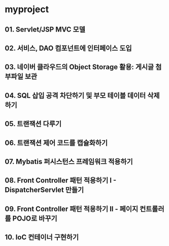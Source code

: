 # myproject

## 01. Servlet/JSP MVC 모델
## 02. 서비스, DAO 컴포넌트에 인터페이스 도입
## 03. 네이버 클라우드의 Object Storage 활용: 게시글 첨부파일 보관
## 04. SQL 삽입 공격 차단하기 및 부모 테이블 데이터 삭제하기
## 05. 트랜잭션 다루기
## 06. 트랜잭션 제어 코드를 캡슐화하기
## 07. Mybatis 퍼시스턴스 프레임워크 적용하기
## 08. Front Controller 패턴 적용하기 I - DispatcherServlet 만들기
## 09. Front Controller 패턴 적용하기 II - 페이지 컨트롤러를 POJO로 바꾸기
## 10. IoC 컨테이너 구현하기